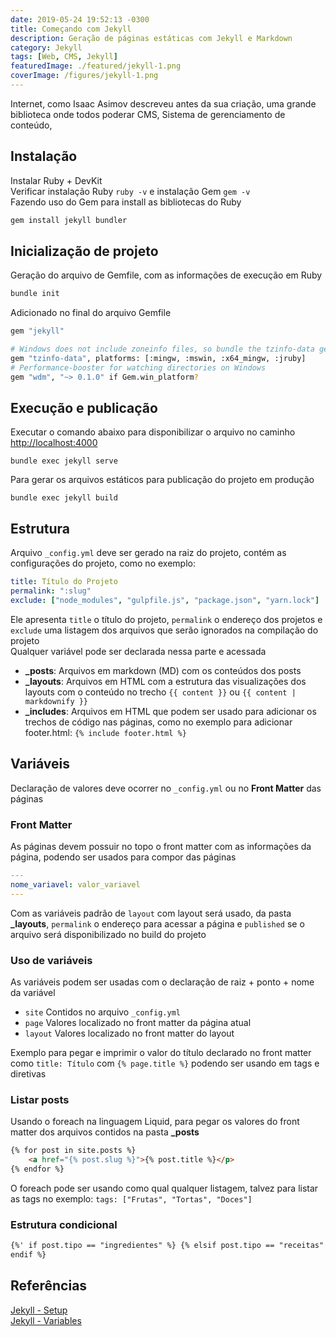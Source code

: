 ```yaml
---
date: 2019-05-24 19:52:13 -0300
title: Começando com Jekyll
description: Geração de páginas estáticas com Jekyll e Markdown
category: Jekyll
tags: [Web, CMS, Jekyll]
featuredImage: ./featured/jekyll-1.png
coverImage: /figures/jekyll-1.png
---
```


Internet, como Isaac Asimov descreveu antes da sua criação, uma grande biblioteca onde todos poderar CMS, Sistema de gerenciamento de conteúdo,

## Instalação

Instalar Ruby + DevKit  
Verificar instalação Ruby `ruby -v` e instalação Gem `gem -v`  
Fazendo uso do Gem para install as bibliotecas do Ruby

```bash
gem install jekyll bundler
```

## Inicialização de projeto

Geração do arquivo de Gemfile, com as informações de execução em Ruby

```bash
bundle init
```

Adicionado no final do arquivo Gemfile

```bash
gem "jekyll"

# Windows does not include zoneinfo files, so bundle the tzinfo-data gem
gem "tzinfo-data", platforms: [:mingw, :mswin, :x64_mingw, :jruby]
# Performance-booster for watching directories on Windows
gem "wdm", "~> 0.1.0" if Gem.win_platform?
```

## Execução e publicação

Executar o comando abaixo para disponibilizar o arquivo no caminho [http://localhost:4000](http://localhost:4000)

```shell
bundle exec jekyll serve
```

Para gerar os arquivos estáticos para publicação do projeto em produção

```shell
bundle exec jekyll build
```

## Estrutura

Arquivo `_config.yml` deve ser gerado na raiz do projeto, contém as configurações do projeto, como no exemplo:

```yml
title: Título do Projeto
permalink: ":slug"
exclude: ["node_modules", "gulpfile.js", "package.json", "yarn.lock"]
```

Ele apresenta `title` o título do projeto, `permalink` o endereço dos projetos e `exclude` uma listagem dos arquivos que serão ignorados na compilação do projeto  
Qualquer variável pode ser declarada nessa parte e acessada

- **\_posts**: Arquivos em markdown (MD) com os conteúdos dos posts
- **\_layouts**: Arquivos em HTML com a estrutura das visualizações dos layouts com o conteúdo no trecho `{{ content }}` ou `{{ content | markdownify }}`
- **\_includes**: Arquivos em HTML que podem ser usado para adicionar os trechos de código nas páginas, como no exemplo para adicionar footer.html: `{% include footer.html %}`

## Variáveis

Declaração de valores deve ocorrer no `_config.yml` ou no **Front Matter** das páginas

### Front Matter

As páginas devem possuir no topo o front matter com as informações da página, podendo ser usados para compor das páginas

```yml
---
nome_variavel: valor_variavel
---

```

Com as variáveis padrão de `layout` com layout será usado, da pasta **\_layouts**, `permalink` o endereço para acessar a página e `published` se o arquivo será disponibilizado no build do projeto

### Uso de variáveis

As variáveis podem ser usadas com o declaração de raiz + ponto + nome da variável

- `site` Contidos no arquivo `_config.yml`
- `page` Valores localizado no front matter da página atual
- `layout` Valores localizado no front matter do layout

Exemplo para pegar e imprimir o valor do título declarado no front matter como `title: Título` com `{% page.title %}` podendo ser usando em tags e diretivas

### Listar posts

Usando o foreach na linguagem Liquid, para pegar os valores do front matter dos arquivos contidos na pasta **\_posts**

```html
{% for post in site.posts %}
    <a href="{% post.slug %}">{% post.title %}</p>
{% endfor %}
```

O foreach pode ser usando como qual qualquer listagem, talvez para listar as tags no exemplo: `tags: ["Frutas", "Tortas", "Doces"]`

### Estrutura condicional

```html
{%' if post.tipo == "ingredientes" %} {% elsif post.tipo == "receitas" %} {%
endif %}
```

## Referências

[Jekyll - Setup](https://jekyllrb.com/docs/step-by-step/01-setup/)  
[Jekyll - Variables](https://jekyllrb.com/docs/variables/)
